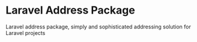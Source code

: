 # Laravel Address Package
Laravel address package, simply and sophisticated addressing solution for Laravel projects
